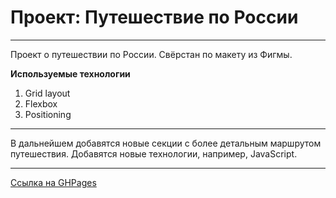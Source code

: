 # Проект: Путешествие по России
--------------------------------

Проект о путешествии по России.
Свёрстан по макету из Фигмы.

**Используемые технологии**

1. Grid layout
2. Flexbox
3. Positioning

-------------------------------

В дальнейшем добавятся новые секции 
с более детальным маршрутом путешествия. 
Добавятся новые технологии, например, JavaScript.

-------------------------------
[Ссылка на GHPages](https://visahuy.github.io/rissisa-travel/) 
